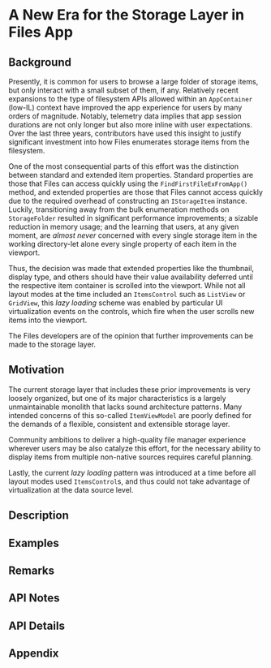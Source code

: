# A New Era for the Storage Layer in Files App

## Background
<!-- Use this section to provide background context for the new API(s) 
in this spec. -->

<!-- For example, this section is a place to explain why you're adding this API rather than
modifying an existing API. -->

<!-- For example, this is a place to provide a brief explanation of some dependent
area, just explanation enough to understand this new API, rather than telling
the reader "go read 100 pages of background information posted at ...". -->

Presently, it is common for users to browse a large folder of storage items, but only interact with a small subset of them, if any. Relatively recent expansions to the type of filesystem APIs allowed within an `AppContainer` (low-IL) context have improved the app experience for users by many orders of magnitude. Notably, telemetry data implies that app session durations are not only longer but also more inline with user expectations. Over the last three years, contributors have used this insight to justify significant investment into how Files enumerates storage items from the filesystem. 

One of the most consequential parts of this effort was the distinction between standard and extended item properties. Standard properties are those that Files can access quickly using the `FindFirstFileExFromApp()` method, and extended properties are those that Files cannot access quickly due to the required overhead of constructing an `IStorageItem` instance. Luckily, transitioning away from the bulk enumeration methods on `StorageFolder` resulted in significant performance improvements; a sizable reduction in memory usage; and the learning that users, at any given moment, are *almost never* concerned with every single storage item in the working directory-let alone every single property of each item in the viewport.

Thus, the decision was made that extended properties like the thumbnail, display type, and others should have their value availability deferred until the respective item container is scrolled into the viewport. While not all layout modes at the time included an `ItemsControl` such as `ListView` or `GridView`, this *lazy loading* scheme was enabled by particular UI virtualization events on the controls, which fire when the user scrolls new items into the viewport.

The Files developers are of the opinion that further improvements can be made to the storage layer.

## Motivation
The current storage layer that includes these prior improvements is very loosely organized, but one of its major characteristics is a largely unmaintainable monolith that lacks sound architecture patterns. Many intended concerns of this so-called `ItemViewModel` are poorly defined for the demands of a flexible, consistent and extensible storage layer.

Community ambitions to deliver a high-quality file manager experience wherever users may be also catalyze this effort, for the necessary ability to display items from multiple non-native sources requires careful planning.

Lastly, the current *lazy loading* pattern was introduced at a time before all layout modes used `ItemsControl`s, and thus could not take advantage of virtualization at the data source level.

## Description
<!-- Use this section to provide a brief description of the feature.
For an example, see the introduction to the PasswordBox control 
(http://learn.microsoft.com/windows/uwp/design/controls-and-patterns/password-box). -->


## Examples
<!-- Use this section to explain the features of the API, showing
example code with each description. The general format is: 
  feature explanation,
  example code
  feature explanation,
  example code
  etc.-->
  
<!-- Code samples should be in C# and/or C++/WinRT -->

<!-- As an example of this section, see the Examples section for the PasswordBox control 
(https://learn.microsoft.com/windows/uwp/design/controls-and-patterns/password-box#examples). -->


## Remarks
<!-- Explanation and guidance that doesn't fit into the Examples section. -->

<!-- APIs should only throw exceptions in exceptional conditions; basically,
only when there's a bug in the caller, such as argument exception.  But if for some
reason it's necessary for a caller to catch an exception from an API, call that
out with an explanation either here or in the Examples -->

## API Notes
<!-- Option 1: Give a one or two line description of each API (type
and member), or at least the ones that aren't obvious
from their name.  These descriptions are what show up
in IntelliSense. For properties, specify the default value of the property if it
isn't the type's default (for example an int-typed property that doesn't default to zero.) -->

<!-- Option 2: Put these descriptions in the below API Details section,
with a "///" comment above the member or type. -->

## API Details
<!-- The exact API, in MIDL3 format (https://learn.microsoft.com/uwp/midl-3/) -->

## Appendix
<!-- Anything else that you want to write down for posterity, but 
that isn't necessary to understand the purpose and usage of the API.
For example, implementation details. -->